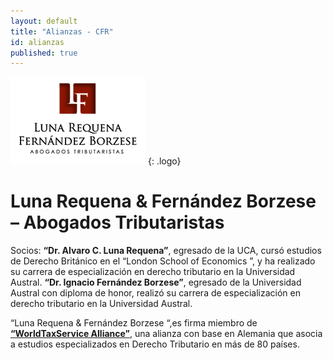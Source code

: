 ```yaml
---
layout: default
title: "Alianzas - CFR"
id: alianzas
published: true
---
```


![Requena Abogados](/assets/images/alianzas/requena-logo.png)
{: .logo}

# Luna Requena & Fernández Borzese  – Abogados Tributaristas

Socios: **“Dr. Alvaro C. Luna Requena”**, egresado de la UCA, cursó estudios de Derecho Británico en el “London School of Economics ”, y ha realizado su carrera de especialización en derecho tributario en la Universidad Austral. **“Dr. Ignacio Fernández Borzese”**, egresado de la Universidad Austral con diploma de honor, realizó su carrera de especialización en derecho tributario en la Universidad Austral.

“Luna Requena & Fernández Borzese “,es firma miembro de [**“WorldTaxService Alliance”**](http://www.wts-alliance.com/), una alianza con base en Alemania que asocia a estudios especializados en Derecho Tributario en más de 80 países.
